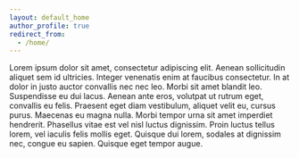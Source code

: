 ```yaml
---
layout: default_home
author_profile: true
redirect_from: 
  - /home/
---
```


Lorem ipsum dolor sit amet, consectetur adipiscing elit. Aenean sollicitudin aliquet sem id ultricies. Integer venenatis enim at faucibus consectetur. In at dolor in justo auctor convallis nec nec leo. Morbi sit amet blandit leo. Suspendisse eu dui lacus. Aenean ante eros, volutpat ut rutrum eget, convallis eu felis. Praesent eget diam vestibulum, aliquet velit eu, cursus purus. Maecenas eu magna nulla. Morbi tempor urna sit amet imperdiet hendrerit. Phasellus vitae est vel nisl luctus dignissim. Proin luctus tellus lorem, vel iaculis felis mollis eget. Quisque dui lorem, sodales at dignissim nec, congue eu sapien. Quisque eget tempor augue.